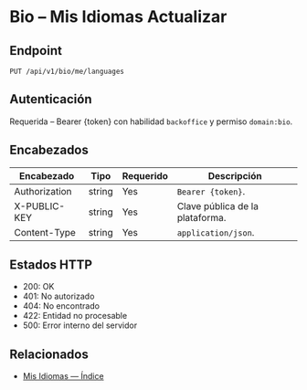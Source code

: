 # Bio – Mis Idiomas Actualizar

## Endpoint

```
PUT /api/v1/bio/me/languages
```

## Autenticación

Requerida – Bearer {token} con habilidad `backoffice` y permiso `domain:bio`.

## Encabezados

| Encabezado           | Tipo   | Requerido | Descripción |
| ---------------- | ------ | -------- | ----------- |
| Authorization    | string | Yes      | `Bearer {token}`. |
| X-PUBLIC-KEY     | string | Yes      | Clave pública de la plataforma. |
| Content-Type     | string | Yes      | `application/json`. |

## Estados HTTP

- 200: OK
- 401: No autorizado
- 404: No encontrado
- 422: Entidad no procesable
- 500: Error interno del servidor

## Relacionados

- [Mis Idiomas — Índice](MyLanguagesÍndice.md)
